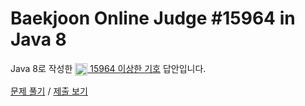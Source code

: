 # Baekjoon Online Judge #15964 in Java 8
Java 8로 작성한 [<img src="https://static.solved.ac/tier_small/1.svg" height="20" align="center">
15964 이상한 기호](https://www.acmicpc.net/problem/15964) 답안입니다.

[문제 풀기](https://www.acmicpc.net/problem/15964) /
[제출 보기](https://www.acmicpc.net/source/87099618)

